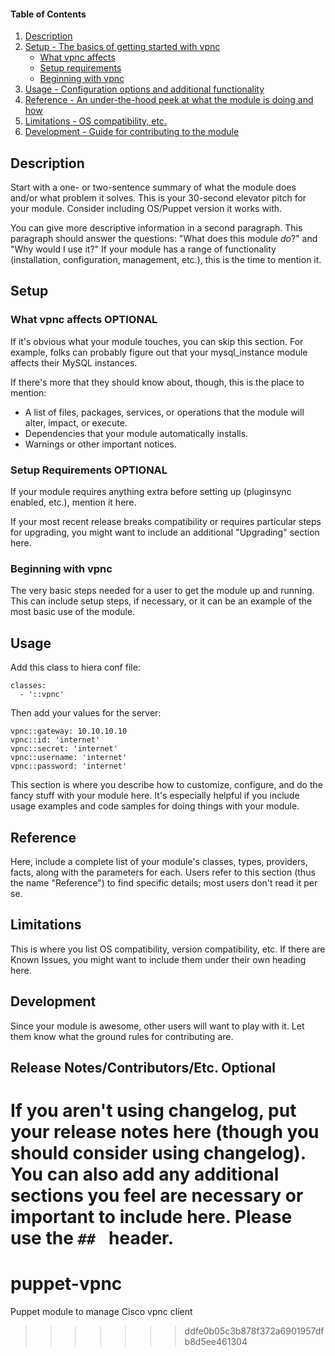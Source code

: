 #### Table of Contents

1. [Description](#description)
1. [Setup - The basics of getting started with vpnc](#setup)
    * [What vpnc affects](#what-vpnc-affects)
    * [Setup requirements](#setup-requirements)
    * [Beginning with vpnc](#beginning-with-vpnc)
1. [Usage - Configuration options and additional functionality](#usage)
1. [Reference - An under-the-hood peek at what the module is doing and how](#reference)
1. [Limitations - OS compatibility, etc.](#limitations)
1. [Development - Guide for contributing to the module](#development)

## Description

Start with a one- or two-sentence summary of what the module does and/or what
problem it solves. This is your 30-second elevator pitch for your module.
Consider including OS/Puppet version it works with.

You can give more descriptive information in a second paragraph. This paragraph
should answer the questions: "What does this module *do*?" and "Why would I use
it?" If your module has a range of functionality (installation, configuration,
management, etc.), this is the time to mention it.

## Setup

### What vpnc affects **OPTIONAL**

If it's obvious what your module touches, you can skip this section. For
example, folks can probably figure out that your mysql_instance module affects
their MySQL instances.

If there's more that they should know about, though, this is the place to mention:

* A list of files, packages, services, or operations that the module will alter,
  impact, or execute.
* Dependencies that your module automatically installs.
* Warnings or other important notices.

### Setup Requirements **OPTIONAL**

If your module requires anything extra before setting up (pluginsync enabled,
etc.), mention it here.

If your most recent release breaks compatibility or requires particular steps
for upgrading, you might want to include an additional "Upgrading" section
here.

### Beginning with vpnc

The very basic steps needed for a user to get the module up and running. This
can include setup steps, if necessary, or it can be an example of the most
basic use of the module.

## Usage

Add this class to hiera conf file:
```
classes:
  - '::vpnc'
```

Then add your values for the server:
```
vpnc::gateway: 10.10.10.10
vpnc::id: 'internet'
vpnc::secret: 'internet'
vpnc::username: 'internet'
vpnc::password: 'internet'
```

This section is where you describe how to customize, configure, and do the
fancy stuff with your module here. It's especially helpful if you include usage
examples and code samples for doing things with your module.

## Reference

Here, include a complete list of your module's classes, types, providers,
facts, along with the parameters for each. Users refer to this section (thus
the name "Reference") to find specific details; most users don't read it per
se.

## Limitations

This is where you list OS compatibility, version compatibility, etc. If there
are Known Issues, you might want to include them under their own heading here.

## Development

Since your module is awesome, other users will want to play with it. Let them
know what the ground rules for contributing are.

## Release Notes/Contributors/Etc. **Optional**

If you aren't using changelog, put your release notes here (though you should
consider using changelog). You can also add any additional sections you feel
are necessary or important to include here. Please use the `## ` header.
=======
# puppet-vpnc
Puppet module to manage Cisco vpnc client
>>>>>>> ddfe0b05c3b878f372a6901957dfb8d5ee461304
